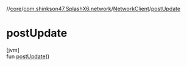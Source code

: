 //[core](../../../index.md)/[com.shinkson47.SplashX6.network](../index.md)/[NetworkClient](index.md)/[postUpdate](post-update.md)

# postUpdate

[jvm]\
fun [postUpdate](post-update.md)()
